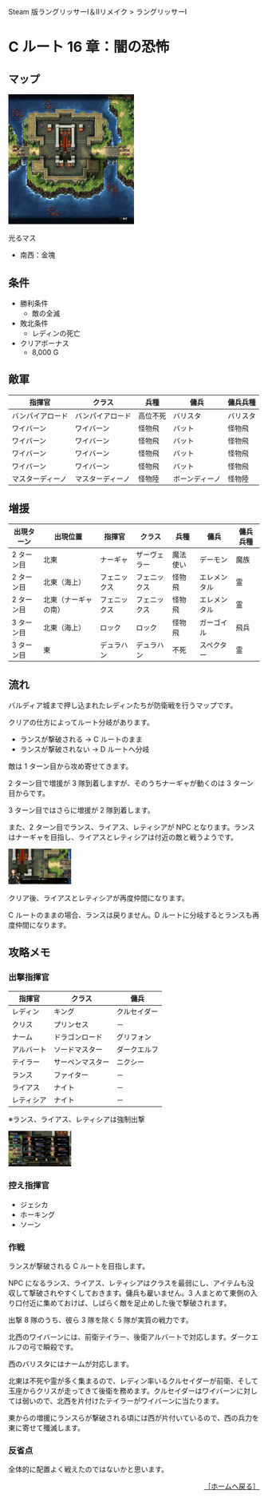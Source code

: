 Steam 版ラングリッサーⅠ＆Ⅱリメイク > ラングリッサーⅠ

# C ルート 16 章：闇の恐怖

## マップ

<div>
  <img src="../images/Chapter16C/Map16C.jpg" width="50%">
</div>

光るマス
- 南西：金塊

## 条件

- 勝利条件
    - 敵の全滅
- 敗北条件
    - レディンの死亡
- クリアボーナス
    - 8,000 G

## 敵軍

|指揮官|クラス|兵種|傭兵|傭兵兵種|
|---|---|---|---|---|
|バンパイアロード|バンパイアロード|高位不死|バリスタ|バリスタ|
|ワイバーン|ワイバーン|怪物飛|バット|怪物飛|
|ワイバーン|ワイバーン|怪物飛|バット|怪物飛|
|ワイバーン|ワイバーン|怪物飛|バット|怪物飛|
|ワイバーン|ワイバーン|怪物飛|バット|怪物飛|
|マスターディーノ|マスターディーノ|怪物陸|ボーンディーノ|怪物陸|

## 増援

|出現ターン|出現位置|指揮官|クラス|兵種|傭兵|傭兵兵種|
|---|---|---|---|---|---|---|
|2 ターン目|北東|ナーギャ|ザーヴェラー|魔法使い|デーモン|魔族|
|2 ターン目|北東（海上）|フェニックス|フェニックス|怪物飛|エレメンタル|霊|
|2 ターン目|北東（ナーギャの南）|フェニックス|フェニックス|怪物飛|エレメンタル|霊|
|3 ターン目|北東（海上）|ロック|ロック|怪物飛|ガーゴイル|飛兵|
|3 ターン目|東|デュラハン|デュラハン|不死|スペクター|霊|

## 流れ

バルディア城まで押し込まれたレディンたちが防衛戦を行うマップです。

クリアの仕方によってルート分岐があります。
- ランスが撃破される → C ルートのまま
- ランスが撃破されない → D ルートへ分岐

敵は 1 ターン目から攻め寄せてきます。

2 ターン目で増援が 3 隊到着しますが、そのうちナーギャが動くのは 3 ターン目からです。

3 ターン目ではさらに増援が 2 隊到着します。

また、2 ターン目でランス、ライアス、レティシアが NPC となります。ランスはナーギャを目指し、ライアスとレティシアは付近の敵と戦うようです。
<div>
  <img src="../images/Chapter16C/Lance.jpg" width="25%">
</div>

クリア後、ライアスとレティシアが再度仲間になります。

C ルートのままの場合、ランスは戻りません。D ルートに分岐するとランスも再度仲間になります。

## 攻略メモ

### 出撃指揮官

|指揮官|クラス|傭兵|
|---|---|---|
|レディン|キング|クルセイダー|
|クリス|プリンセス|－|
|ナーム|ドラゴンロード|グリフォン|
|アルバート|ソードマスター|ダークエルフ|
|テイラー|サーペンマスター|ニクシー|
|ランス|ファイター|－|
|ライアス|ナイト|－|
|レティシア|ナイト|－|

※ランス、ライアス、レティシアは強制出撃

<div>
  <img src="../images/Chapter16C/Organization.jpg" width="25%">
</div>

### 控え指揮官

- ジェシカ
- ホーキング
- ソーン

### 作戦

ランスが撃破される C ルートを目指します。

NPC になるランス、ライアス、レティシアはクラスを最弱にし、アイテムも没収して撃破されやすくしておきます。傭兵も雇いません。3 人まとめて東側の入り口付近に集めておけば、しばらく敵を足止めした後で撃破されます。

出撃 8 隊のうち、彼ら 3 隊を除く 5 隊が実質の戦力です。

北西のワイバーンには、前衛テイラー、後衛アルバートで対応します。ダークエルフの弓で瞬殺です。

西のバリスタにはナームが対応します。

北東は不死や霊が多く集まるので、レディン率いるクルセイダーが前衛、そして玉座からクリスが走ってきて後衛を務めます。クルセイダーはワイバーンに対しては弱いので、北西を片付けたテイラーがワイバーンに当たります。

東からの増援にランスらが撃破される頃には西が片付いているので、西の兵力を東に寄せて殲滅します。

### 反省点

全体的に配置よく戦えたのではないかと思います。

<div align="right">
  <a href="../README.md">［ホームへ戻る］</a>
</div>
